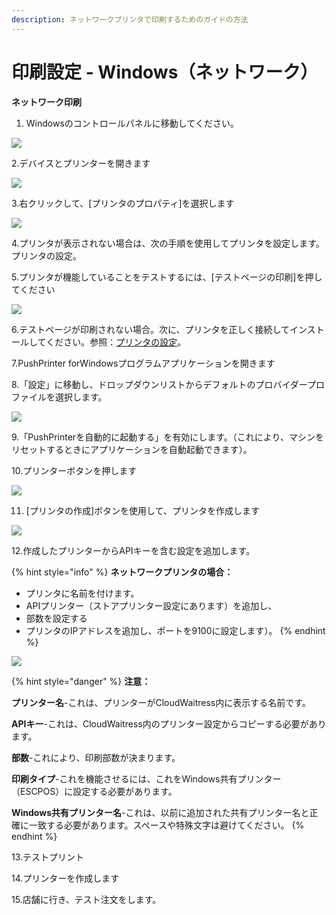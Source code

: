 ```yaml
---
description: ネットワークプリンタで印刷するためのガイドの方法
---
```


# 印刷設定 - Windows（ネットワーク）

**ネットワーク印刷**

1. Windowsのコントロールパネルに移動してください。

![](../.gitbook/assets/untitled%20%281%29.png)

2.デバイスとプリンターを開きます

![](../.gitbook/assets/untitled-1.png)

3.右クリックして、\[プリンタのプロパティ\]を選択します

![](../.gitbook/assets/untitled-2%20%285%29.png)

4.プリンタが表示されない場合は、次の手順を使用してプリンタを設定します。プリンタの設定。

5.プリンタが機能していることをテストするには、\[テストページの印刷\]を押してください

![](../.gitbook/assets/untitled-3%20%281%29.png)

6.テストページが印刷されない場合。次に、プリンタを正しく接続してインストールしてください。参照：[プリンタの設定](https://www.notion.so/cloudwaitresswiki/Printing-Add-a-printer-18689e4654fe4978b20aeb82b581d81e)。

7.PushPrinter forWindowsプログラムアプリケーションを開きます

8.「設定」に移動し、ドロップダウンリストからデフォルトのプロバイダープロファイルを選択します。

![](../.gitbook/assets/untitled-4%20%282%29.png)

9.「PushPrinterを自動的に起動する」を有効にします。（これにより、マシンをリセットするときにアプリケーションを自動起動できます）。

10.プリンターボタンを押します  


![](../.gitbook/assets/untitled-6.png)

11. \[プリンタの作成\]ボタンを使用して、プリンタを作成します

![](../.gitbook/assets/untitled-7%20%284%29.png)

12.作成したプリンターからAPIキーを含む設定を追加します。

{% hint style="info" %}
**ネットワークプリンタの場合：** 

* プリンタに名前を付けます。 
* APIプリンター（ストアプリンター設定にあります）を追加し、 
* 部数を設定する 
* プリンタのIPアドレスを追加し、ポートを9100に設定します）。
{% endhint %}

![](../.gitbook/assets/untitled-8%20%283%29.png)

{% hint style="danger" %}
**注意：**

**プリンター名**-これは、プリンターがCloudWaitress内に表示する名前です。

**APIキー**-これは、CloudWaitress内のプリンター設定からコピーする必要があります。

**部数**-これにより、印刷部数が決まります。

**印刷タイプ**-これを機能させるには、これをWindows共有プリンター（ESCPOS）に設定する必要があります。

**Windows共有プリンター名**-これは、以前に追加された共有プリンター名と正確に一致する必要があります。スペースや特殊文字は避けてください。
{% endhint %}

13.テストプリント

14.プリンターを作成します

15.店舗に行き、テスト注文をします。  


